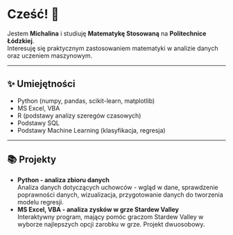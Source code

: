 # Cześć! 👋

Jestem **Michalina** i studiuję **Matematykę Stosowaną** na **Politechnice Łódzkiej**.  
Interesuję się praktycznym zastosowaniem matematyki w analizie danych oraz uczeniem maszynowym.

---

## ✨ Umiejętności

- Python (numpy, pandas, scikit-learn, matplotlib)
- MS Excel, VBA
- R (podstawy analizy szeregów czasowych)
- Podstawy SQL
- Podstawy Machine Learning (klasyfikacja, regresja)

---

## 📚 Projekty

- **Python - analiza zbioru danych** <br>
 Analiza danych dotyczących uchowców - wgląd w dane, sprawdzenie poprawności danych, wizualizacja, przygotowanie danych do tworzenia modelu regresji.  
- **MS Excel, VBA - analiza zysków w grze Stardew Valley** <br>
Interaktywny program, mający pomóc graczom Stardew Valley w wyborze najlepszych opcji zarobku w grze. Projekt dwuosobowy.
